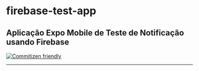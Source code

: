 # firebase-test-app
Aplicação Expo Mobile de Teste de Notificação usando Firebase
---

[![Commitizen friendly](https://img.shields.io/badge/commitizen-friendly-brightgreen.svg)](http://commitizen.github.io/cz-cli/)

---

